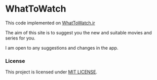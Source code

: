 # WhatToWatch

This code implemented on [WhatToWatch.ir](https:/WhatToWatch.ir/)

The aim of this site is to suggest you the new and suitable movies and series for you.

I am open to any suggestions and changes in the app.

### License

This project is licensed under [MIT LICENSE](LICENSE).
